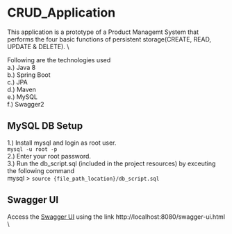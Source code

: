 # CRUD_Application
This application is a prototype of a Product Managemt System that performs the four basic functions of persistent storage(CREATE, READ, UPDATE &amp; DELETE). \

Following are the technologies used \
  a.) Java 8 \
  b.) Spring Boot \
  c.) JPA \
  d.) Maven \
  e.) MySQL \
  f.) Swagger2 

## MySQL DB Setup
1.) Install mysql and login as root user. \
```mysql -u root -p``` \
2.) Enter your root password. \
3.) Run the db_script.sql (included in the project resources) by exceuting the following command \
mysql > ```source {file_path_location}/db_script.sql```

## Swagger UI
Access the [Swagger UI](http://localhost:8080/swagger-ui.html) using the link http://localhost:8080/swagger-ui.html \

